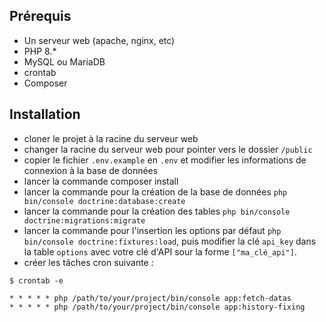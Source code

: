 ## Prérequis
- Un serveur web (apache, nginx, etc)
- PHP 8.*
- MySQL ou MariaDB
- crontab
- Composer

## Installation
- cloner le projet à la racine du serveur web
- changer la racine du serveur web pour pointer vers le dossier `/public`
- copier le fichier `.env.example` en `.env` et modifier les informations de connexion à la base de données
- lancer la commande composer install
- lancer la commande pour la création de la base de données `php bin/console doctrine:database:create`
- lancer la commande pour la création des tables `php bin/console doctrine:migrations:migrate`
- lancer la commande pour l'insertion les options par défaut `php bin/console doctrine:fixtures:load`, puis modifier la clé `api_key` dans la table `options` avec votre clé d'API sour la forme `["ma_clé_api"]`.
- créer les tâches cron suivante :
```shell
$ crontab -e

* * * * * php /path/to/your/project/bin/console app:fetch-datas
* * * * * php /path/to/your/project/bin/console app:history-fixing
```
